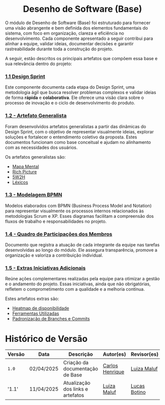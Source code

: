 <center>

# __Desenho de Software (Base)__

</center>

O módulo de Desenho de Software (Base) foi estruturado para fornecer uma visão abrangente e bem definida dos elementos fundamentais do sistema, com foco em organização, clareza e eficiência no desenvolvimento. Cada componente apresentado a seguir contribui para alinhar a equipe, validar ideias, documentar decisões e garantir rastreabilidade durante toda a construção do projeto.

A seguir, estão descritos os principais artefatos que compõem essa base e sua relevância dentro do projeto:

### [1.1 Design Sprint](/Base/1.1.DesignSprint.md)
Este componente documenta cada etapa do Design Sprint, uma metodologia ágil que busca resolver problemas complexos e validar ideias de forma **rápida** e **colaborativa**. Ele oferece uma visão clara sobre o processo de inovação e o ciclo de desenvolvimento do produto.

### [1.2 - Artefato Generalista](/Base/1.2.ArtefatoGeneralista.md)

Foram desenvolvidos artefatos generalistas a partir das dinâmicas do Design Sprint, com o objetivo de representar visualmente ideias, explorar soluções e fortalecer o entendimento coletivo da proposta. Estes documentos funcionam como base conceitual e ajudam no alinhamento com as necessidades dos usuários.

Os artefatos generalistas são:

- [Mapa Mental](/docs/Base/1.2.1.Mapa-mental.md)
- [Rich Picture](/docs/Base/1.2.2.RichPicture.md)
- [5W2H](/docs/Base/1.2.3.5W2H.md)
- [Léxicos](/docs/Base/1.2.4.Lexicos.md)


### [1.3 - Modelagem BPMN](/Base/1.3.ModelagemBPMN.md)

Modelos elaborados com BPMN (Business Process Model and Notation) para representar visualmente os processos internos relacionados às metodologias Scrum e XP. Esses diagramas facilitam a compreensão dos fluxos de trabalho e responsabilidades no projeto.

### [1.4 - Quadro de Participações dos Membros](1.4.ParticipacoesBase.md)

Documento que registra a atuação de cada integrante da equipe nas tarefas desenvolvidas ao longo do módulo. Ele assegura transparência, promove a organização e valoriza a contribuição individual.

### [1.5 - Extras Iniciativas Adicionais](1.5.IniciativasExtras.md)

Reúne ações complementares realizadas pela equipe para otimizar a gestão e o andamento do projeto. Essas iniciativas, ainda que não obrigatórias, refletem o comprometimento com a qualidade e a melhoria contínua.

Estes artefatos extras são:

- [Heatmap de disponibilidade](1.5.1.Heatmap.md)
- [Ferramentas Utilizadas](1.5.4.FerramentasUtilizadas.md)
- [Padronização de Branches e Commits](1.5.5.PadronizacaoBranchesCommits.md)

# Histórico de Versão

| Versão | Data | Descrição | Autor(es) | Revisor(es) |
|------|--------|-----------|-----------| ----------- | 
| `1.0` | 02/04/2025 | Criação da documentação de Base | [Carlos Henrique](Crlinn1) | [Luiza Maluf]() |
| '1.1' | 11/04/2025 | Atualização dos links e artefatos | [Luiza Maluf]() | [Lucas Botino]() |